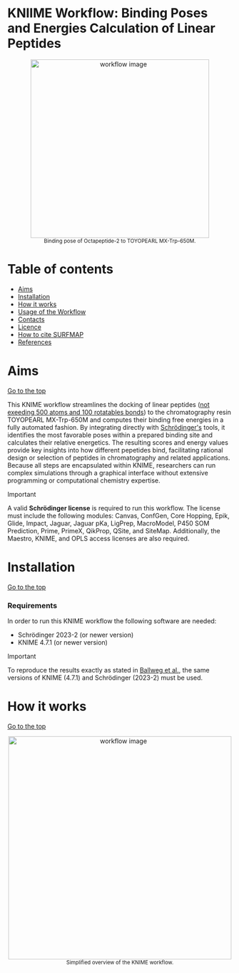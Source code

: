 # KNIIME Workflow: Binding Poses and Energies Calculation of Linear Peptides

<p align="center">
  <img src="https://github.com/user-attachments/assets/5c8fc319-423b-461e-9fae-daf64e3deb6c" alt="workflow image" width="400" height="auto" />
  <br />
  <small>Binding pose of Octapeptide-2 to TOYOPEARL MX-Trp-650M.</small>
</p>

# Table of contents
- [Aims](#Aims)
- [Installation](#Installation)
- [How it works](#How-it-works)
- [Usage of the Workflow](#Usage-of-SURFMAP)
- [Contacts](#Contacts)
- [Licence](#Licence)
- [How to cite SURFMAP](#How-to-cite-SURFMAP)
- [References](#References)

# Aims
[Go to the top](#Table-of-contents)

This KNIME workflow streamlines the docking of linear peptides ([not exeeding 500 atoms and 100 rotatables bonds](https://support.schrodinger.com/s/article/1020)) to the chromatography resin TOYOPEARL MX-Trp-650M and computes their binding free energies in a fully automated fashion. By integrating directly with [Schrödinger's](https://www.schrodinger.com/) tools, it identifies the most favorable poses within a prepared binding site and calculates their relative energetics. The resulting scores and energy values provide key insights into how different pepetides bind, facilitating rational design or selection of peptides in chromatography and related applications. Because all steps are encapsulated within KNIME, researchers can run complex simulations through a graphical interface without extensive programming or computational chemistry expertise. 

> [!IMPORTANT]
> A valid **Schrödinger license** is required to run this workflow. The license must include the following modules: Canvas, ConfGen, Core Hopping, Epik, Glide, Impact, Jaguar, Jaguar pKa, LigPrep, MacroModel, P450 SOM Prediction, Prime, PrimeX, QikProp, QSite, and SiteMap. Additionally, the Maestro, KNIME, and OPLS access licenses are also required.

# Installation
[Go to the top](#Table-of-contents)

### Requirements

In order to run this KNIME workflow the following software are needed:
- Schrödinger 2023-2 (or newer version)
- KNIME 4.7.1 (or newer version)

> [!IMPORTANT]
>  To reproduce the results exactly as stated in [Ballweg et al.](https://www.sciencedirect.com/science/article/pii/S0021967324004631), the same versions of KNIME (4.7.1) and Schrödinger (2023-2) must be used.

# How it works 
[Go to the top](#Table-of-contents)

<p align="center">
  <img src="https://github.com/user-attachments/assets/dd35cffb-0201-48c9-a32b-c0d22ddeaae0" alt="workflow image" width="500" height="auto"/>
  <br />
  <small>Simplified overview of the KNIME workflow.</small>
</p>


